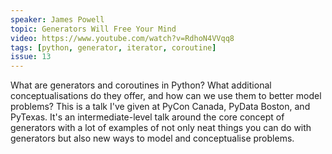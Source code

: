 ```yaml
---
speaker: James Powell
topic: Generators Will Free Your Mind
video: https://www.youtube.com/watch?v=RdhoN4VVqq8
tags: [python, generator, iterator, coroutine]
issue: 13
---
```


What are generators and coroutines in Python? What additional conceptualisations do they offer, and how can we use them to better model problems? This is a talk I've given at PyCon Canada, PyData Boston, and PyTexas. It's an intermediate-level talk around the core concept of generators with a lot of examples of not only neat things you can do with generators but also new ways to model and conceptualise problems.

